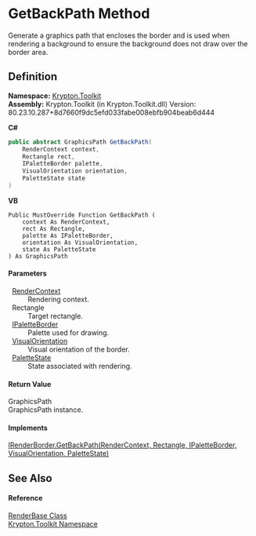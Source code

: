 # GetBackPath Method


Generate a graphics path that encloses the border and is used when rendering a background to ensure the background does not draw over the border area.



## Definition
**Namespace:** <a href="79d2eac2-21f4-54ff-7552-b20c33c30600.md">Krypton.Toolkit</a>  
**Assembly:** Krypton.Toolkit (in Krypton.Toolkit.dll) Version: 80.23.10.287+8d7660f9dc5efd033fabe008ebfb904beab6d444

**C#**
``` C#
public abstract GraphicsPath GetBackPath(
	RenderContext context,
	Rectangle rect,
	IPaletteBorder palette,
	VisualOrientation orientation,
	PaletteState state
)
```
**VB**
``` VB
Public MustOverride Function GetBackPath ( 
	context As RenderContext,
	rect As Rectangle,
	palette As IPaletteBorder,
	orientation As VisualOrientation,
	state As PaletteState
) As GraphicsPath
```



#### Parameters
<dl><dt>  <a href="ef60a5af-08ff-7a94-87f5-362a7e392cd4.md">RenderContext</a></dt><dd>Rendering context.</dd><dt>  Rectangle</dt><dd>Target rectangle.</dd><dt>  <a href="dd253da2-d489-07ff-6865-3729039fb875.md">IPaletteBorder</a></dt><dd>Palette used for drawing.</dd><dt>  <a href="d38051f8-c2cc-e81c-0029-02f7ad46f2fa.md">VisualOrientation</a></dt><dd>Visual orientation of the border.</dd><dt>  <a href="93e626cd-00cf-240e-06c6-ab4d47e982ba.md">PaletteState</a></dt><dd>State associated with rendering.</dd></dl>

#### Return Value
GraphicsPath  
GraphicsPath instance.

#### Implements
<a href="edb3a618-f0e6-a37c-dbc9-cbe0d9fb00cf.md">IRenderBorder.GetBackPath(RenderContext, Rectangle, IPaletteBorder, VisualOrientation, PaletteState)</a>  


## See Also


#### Reference
<a href="6cc5032c-8089-e880-78ad-3a805f7bd344.md">RenderBase Class</a>  
<a href="79d2eac2-21f4-54ff-7552-b20c33c30600.md">Krypton.Toolkit Namespace</a>  
